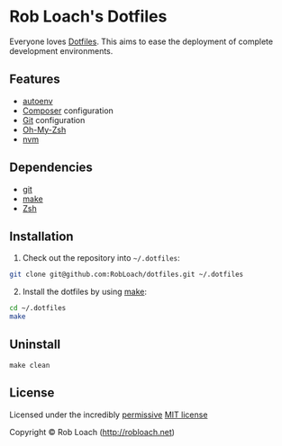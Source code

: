 # Rob Loach's Dotfiles

Everyone loves [Dotfiles](http://dotfiles.github.io). This aims to ease the deployment of complete development environments.

## Features

* [autoenv](http://github.com/kennethreitz/autoenv)
* [Composer](http://getcomposer.org) configuration
* [Git](http://www.git-scm.com/) configuration
* [Oh-My-Zsh](https://github.com/robbyrussell/oh-my-zsh/)
* [nvm](https://github.com/creationix/nvm)

## Dependencies

* [git](http://git-scm.com)
* [make](http://gnu.org/software/make)
* [Zsh](http://www.zsh.org)

## Installation

1. Check out the repository into `~/.dotfiles`:
  ``` bash
  git clone git@github.com:RobLoach/dotfiles.git ~/.dotfiles
  ```

2. Install the dotfiles by using [make](http://www.gnu.org/software/make/):
  ``` bash
  cd ~/.dotfiles
  make
  ```

## Uninstall

```
make clean
```

## License

Licensed under the incredibly [permissive](http://en.wikipedia.org/wiki/Permissive_free_software_licence) [MIT license](http://creativecommons.org/licenses/MIT/)

Copyright &copy; Rob Loach (http://robloach.net)
